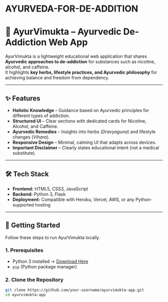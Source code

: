 # AYURVEDA-FOR-DE-ADDITION
# 🌿 AyurVimukta – Ayurvedic De-Addiction Web App

AyurVimukta is a lightweight educational web application that shares **Ayurvedic approaches to de-addiction** for substances such as nicotine, alcohol, and caffeine.  
It highlights **key herbs, lifestyle practices, and Ayurvedic philosophy** for achieving balance and freedom from dependency.

---

## ✨ Features

- **Holistic Knowledge** – Guidance based on Ayurvedic principles for different types of addiction.  
- **Structured UI** – Clear sections with dedicated cards for Nicotine, Alcohol, and Caffeine.  
- **Ayurvedic Remedies** – Insights into herbs (*Dravyaguna*) and lifestyle changes (*Vihara*).  
- **Responsive Design** – Minimal, calming UI that adapts across devices.  
- **Important Disclaimer** – Clearly states educational intent (not a medical substitute).  

---

## 🛠 Tech Stack

- **Frontend:** HTML5, CSS3, JavaScript  
- **Backend:** Python 3, Flask  
- **Deployment:** Compatible with Heroku, Vercel, AWS, or any Python-supported hosting  

---

## 🚀 Getting Started

Follow these steps to run AyurVimukta locally.

### 1. Prerequisites
- Python 3 installed → [Download Here](https://www.python.org/downloads/)  
- `pip` (Python package manager)

### 2. Clone the Repository
```bash
git clone https://github.com/your-username/ayurvimukta-app.git
cd ayurvimukta-app
